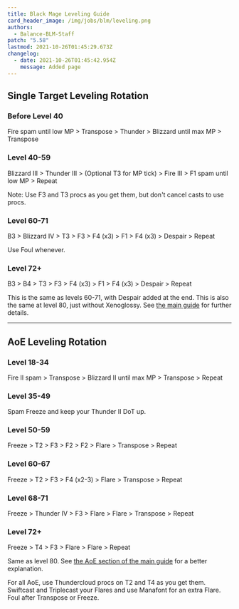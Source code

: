 ```yaml
---
title: Black Mage Leveling Guide
card_header_image: /img/jobs/blm/leveling.png
authors:
  - Balance-BLM-Staff
patch: "5.58"
lastmod: 2021-10-26T01:45:29.673Z
changelog:
  - date: 2021-10-26T01:45:42.954Z
    message: Added page
---
```

## Single Target Leveling Rotation

### Before Level 40

Fire spam until low MP > Transpose > Thunder > Blizzard until max MP > Transpose

### Level 40-59

Blizzard III > Thunder III > (Optional T3 for MP tick) > Fire III > F1 spam until low MP > Repeat

Note: Use F3 and T3 procs as you get them, but don't cancel casts to use procs.

### Level 60-71

B3 > Blizzard IV > T3 > F3 > F4 (x3) > F1 > F4 (x3) > Despair > Repeat

Use Foul whenever.

### Level 72+

B3 > B4 > T3 > F3 > F4 (x3) > F1 > F4 (x3) >  Despair > Repeat

This is the same as levels 60-71, with Despair added at the end. This is also the same at level 80, just without Xenoglossy. See [the main guide](/jobs/casters/black-mage/basic-guide/#single-target-rotation) for further details.

- - -

## AoE Leveling Rotation

### Level 18-34

Fire II spam > Transpose > Blizzard II until max MP > Transpose > Repeat

### Level 35-49

Spam Freeze and keep your Thunder II DoT up.

### Level 50-59

Freeze > T2 > F3 > F2 > F2 > Flare > Transpose > Repeat

### Level 60-67

Freeze > T2 > F3 > F4 (x2-3) > Flare > Transpose > Repeat

### Level 68-71

Freeze > Thunder IV > F3 > Flare > Flare > Transpose > Repeat

### Level 72+

Freeze > T4 > F3 > Flare > Flare > Repeat

Same as level 80. See [the AoE section of the main guide](/jobs/casters/black-mage/basic-guide/#aoe) for a better explanation.

For all AoE, use Thundercloud procs on T2 and T4 as you get them. Swiftcast and Triplecast your Flares and use Manafont for an extra Flare. Foul after Transpose or Freeze.